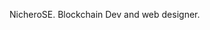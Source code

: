 NicheroSE. Blockchain Dev and web designer.

<!---
NicheroSE/NicheroSE is a ✨ special ✨ repository because its `README.md` (this file) appears on your GitHub profile.
You can click the Preview link to take a look at your changes.
--->
